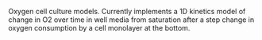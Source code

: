 Oxygen cell culture models.  Currently implements a 1D kinetics model of change in O2 over time in well media from saturation after a step change in oxygen consumption by a cell monolayer at the bottom.
